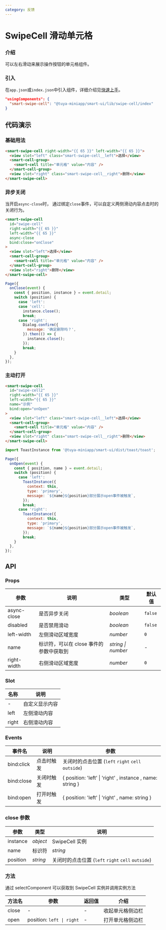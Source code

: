 ```yaml
---
category: 反馈
---
```


# SwipeCell 滑动单元格

### 介绍

可以左右滑动来展示操作按钮的单元格组件。

### 引入

在`app.json`或`index.json`中引入组件，详细介绍见[快速上手](/material/smartui?comId=help-getting-started&appType=miniapp)。

```json
"usingComponents": {
  "smart-swipe-cell": "@tuya-miniapp/smart-ui/lib/swipe-cell/index"
}
```

## 代码演示

### 基础用法

```html
<smart-swipe-cell right-width="{{ 65 }}" left-width="{{ 65 }}">
  <view slot="left" class="smart-swipe-cell__left">选择</view>
  <smart-cell-group>
    <smart-cell title="单元格" value="内容" />
  </smart-cell-group>
  <view slot="right" class="smart-swipe-cell__right">删除</view>
</smart-swipe-cell>
```

### 异步关闭

当开启`async-close`时， 通过绑定`close`事件，可以自定义两侧滑动内容点击时的关闭行为。

```html
<smart-swipe-cell
  id="swipe-cell"
  right-width="{{ 65 }}"
  left-width="{{ 65 }}"
  async-close
  bind:close="onClose"
>
  <view slot="left">选择</view>
  <smart-cell-group>
    <smart-cell title="单元格" value="内容" />
  </smart-cell-group>
  <view slot="right">删除</view>
</smart-swipe-cell>
```

```js
Page({
  onClose(event) {
    const { position, instance } = event.detail;
    switch (position) {
      case 'left':
      case 'cell':
        instance.close();
        break;
      case 'right':
        Dialog.confirm({
          message: '确定删除吗？',
        }).then(() => {
          instance.close();
        });
        break;
    }
  },
});
```

### 主动打开

```html
<smart-swipe-cell
  id="swipe-cell2"
  right-width="{{ 65 }}"
  left-width="{{ 65 }}"
  name="示例"
  bind:open="onOpen"
>
  <view slot="left" class="smart-swipe-cell__left">选择</view>
  <smart-cell-group>
    <smart-cell title="单元格" value="内容" />
  </smart-cell-group>
  <view slot="right" class="smart-swipe-cell__right">删除</view>
</smart-swipe-cell>
```

```js
import ToastInstance from '@tuya-miniapp/smart-ui/dist/toast/toast';

Page({
  onOpen(event) {
    const { position, name } = event.detail;
    switch (position) {
      case 'left':
        ToastInstance({
          context: this,
          type: 'primary',
          message: `${name}${position}部分展示open事件被触发`,
        });
        break;
      case 'right':
        ToastInstance({
          context: this,
          type: 'primary',
          message: `${name}${position}部分展示open事件被触发`,
        });
        break;
    }
  },
});
```

## API

### Props

| 参数        | 说明                                    | 类型               | 默认值  |
| ----------- | --------------------------------------- | ------------------ | ------- |
| async-close | 是否异步关闭                            | _boolean_          | `false` |
| disabled    | 是否禁用滑动                            | _boolean_          | `false` |
| left-width  | 左侧滑动区域宽度                        | _number_           | `0`     |
| name        | 标识符，可以在 close 事件的参数中获取到 | _string \| number_ | -       |
| right-width | 右侧滑动区域宽度                        | _number_           | `0`     |

### Slot

| 名称  | 说明           |
| ----- | -------------- |
| -     | 自定义显示内容 |
| left  | 左侧滑动内容   |
| right | 右侧滑动内容   |

### Events

| 事件名     | 说明       | 参数                                                      |
| ---------- | ---------- | --------------------------------------------------------- |
| bind:click | 点击时触发 | 关闭时的点击位置 (`left` `right` `cell` `outside`)        |
| bind:close | 关闭时触发 | { position: 'left' \| 'right' , instance , name: string } |
| bind:open  | 打开时触发 | { position: 'left' \| 'right' , name: string }            |

### close 参数

| 参数     | 类型     | 说明                                               |
| -------- | -------- | -------------------------------------------------- |
| instance | _object_ | SwipeCell 实例                                     |
| name     | 标识符   | _string_                                           |
| position | _string_ | 关闭时的点击位置 (`left` `right` `cell` `outside`) |

### 方法

通过 selectComponent 可以获取到 SwipeCell 实例并调用实例方法

| 方法名 | 参数                      | 返回值 | 介绍             |
| ------ | ------------------------- | ------ | ---------------- |
| close  | -                         | -      | 收起单元格侧边栏 |
| open   | position: `left \| right` | -      | 打开单元格侧边栏 |
